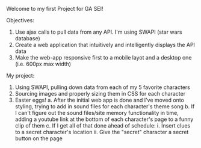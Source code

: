 Welcome to my first Project for GA SEI!

Objectives:
1. Use ajax calls to pull data from any API. I'm using SWAPI (star wars database)
2. Create a web application that intuitively and intelligently displays the API data
3. Make the web-app responsive first to a mobile layot and a desktop one (i.e. 600px max width)

My project:
1. Using SWAPI, pulling down data from each of my 5 favorite characters
2. Sourcing images and properly sizing them in CSS for each character
3. Easter eggs!
    a. After the initial web app is done and I've moved onto styling, trying to add in sound files for each character's theme song
    b. If I can't figure out the sound files/site memory functionality in time, adding a youtube link at the bottom of each character's page to a funny clip of them
    c. If I get all of that done ahead of schedule:
        i. Insert clues to a secret character's location
        ii. Give the "secret" character a secret button on the page
